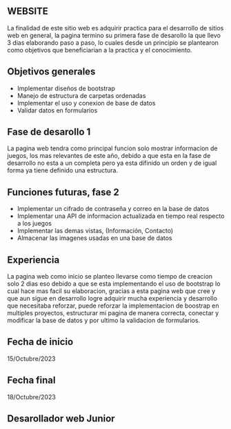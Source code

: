 
## WEBSITE

La finalidad de este sitio web es adquirir practica para el desarrollo de sitios web en general,
la pagina termino su primera fase de desarollo la que llevo 3 dias elaborando paso a paso, lo cuales desde un 
principio se plantearon como objetivos que beneficiarian a la practica y el conocimiento. 

## Objetivos generales

* Implementar diseños de bootstrap
* Manejo de estructura de carpetas ordenadas
* Implementar el uso y conexion de base de datos
* Validar datos en formularios
## Fase de desarollo 1

La pagina web tendra como principal funcion solo mostrar informacion de juegos, los mas relevantes de este año,
debido a que esta en  la fase de desarrollo no esta a un completa pero ya esta difinido un orden y de igual forma ya tiene
definido una estructura.
## Funciones futuras, fase 2

* Implementar un cifrado de contraseña y correo en la base de datos
* Implementar una API de informacion actualizada en tiempo real respecto a los juegos
* Implementar las demas vistas, (Información, Contacto)
* Almacenar las imagenes usadas en una base de datos

## Experiencia

La pagina web como inicio se planteo llevarse como tiempo de creacion solo 2 dias eso debido a que se esta 
implementando el uso de bootstrap lo cual hace mas facil su elaboracion, gracias a esta pagina web que cree y que aun 
sigue en desarrollo logre adquirir mucha experiencia y desarrollo que necesitaba reforzar, puede reforzar 
la implementacion de boostrap en multiples proyectos, estructurar mi pagina de manera correcta, conectar y modificar 
la base de datos y por ultimo la validacion de formularios.


## Fecha de inicio
15/Octubre/2023

## Fecha final
18/Octubre/2023

## Desarollador web Junior
